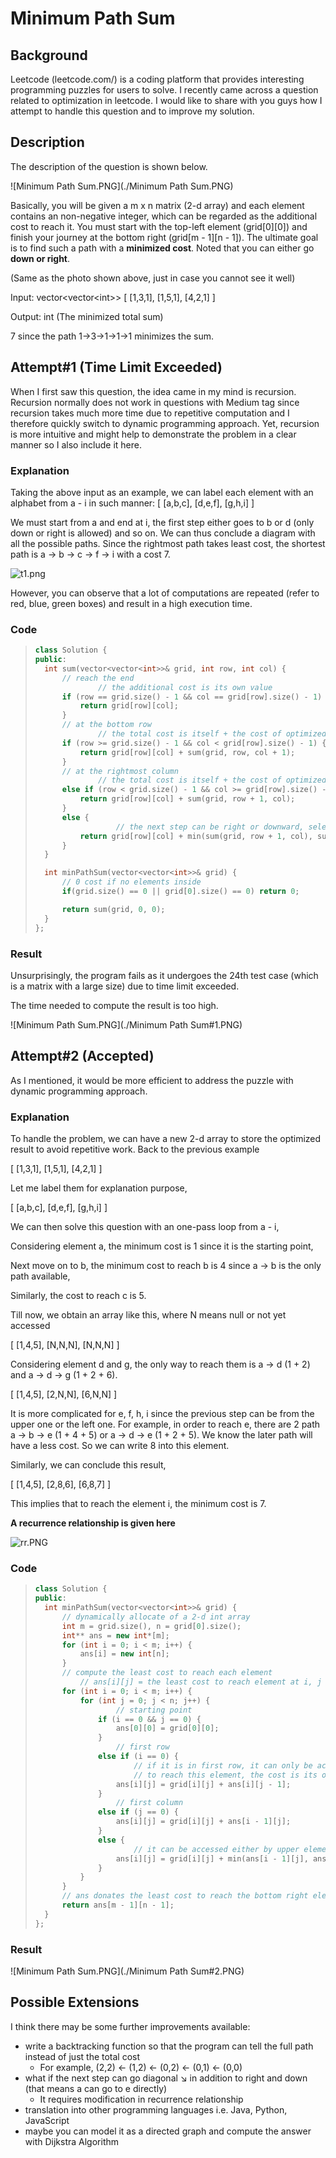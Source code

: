 # Minimum Path Sum

## Background

Leetcode (leetcode.com/) is a coding platform that provides interesting programming puzzles for users to solve. I recently came across a question related to optimization in leetcode. I would like to share with you guys how I attempt to handle this question and to improve my solution.

## Description
The description of the question is shown below.

![Minimum Path Sum.PNG](./Minimum Path Sum.PNG)

Basically, you will be given a m x n matrix (2-d array) and each element contains an non-negative integer, which can be regarded as the additional cost to reach it. You must start with the top-left element (grid\[0][0]) and finish your journey at the bottom right (grid\[m - 1][n - 1]). The ultimate goal is to find such a path with a **minimized cost**. Noted that you can either go **down or right**.

(Same as the photo shown above, just in case you cannot see it well)

Input: 	vector<vector\<int>>
[
  [1,3,1],
  [1,5,1],
  [4,2,1]
]

Output:  int (The minimized total sum) 

7 since the path 1→3→1→1→1 minimizes the sum.

## Attempt#1 (Time Limit Exceeded)

When I first saw this question, the idea came in my mind is recursion. Recursion normally does not work in questions with Medium tag since recursion takes much more time due to repetitive computation and I therefore quickly switch to dynamic programming approach. Yet, recursion is more intuitive and might help to demonstrate the problem in a clear manner so I also include it here.

### Explanation

Taking the above input as an example, we can label each element with an alphabet from a - i in such manner:
[
 [a,b,c],
 [d,e,f],
 [g,h,i]
]  

We must start from a and end at i, the first step either goes to b or d (only down or right is allowed) and so on. We can thus conclude a diagram with all the possible paths. Since the rightmost path takes least cost, the shortest path is a → b → c → f → i with a cost 7.

![t1.png](t1.png)

However, you can observe that a lot of computations are repeated (refer to red, blue, green boxes) and result in a high execution time.

### Code

>```C++
>class Solution {
>public:
>	int sum(vector<vector<int>>& grid, int row, int col) {
>		// reach the end
>        		// the additional cost is its own value
>		if (row == grid.size() - 1 && col == grid[row].size() - 1) {
>			return grid[row][col];
>		}
>		// at the bottom row
>        		// the total cost is itself + the cost of optimized path using its right element as the starting point
>		if (row >= grid.size() - 1 && col < grid[row].size() - 1) {
>			return grid[row][col] + sum(grid, row, col + 1);
>		}
>		// at the rightmost column
>        		// the total cost is itself + the cost of optimized path using its lower element as the starting point
>		else if (row < grid.size() - 1 && col >= grid[row].size() - 1) {
>			return grid[row][col] + sum(grid, row + 1, col);
>		}
>		else {
>            		// the next step can be right or downward, select the path with a lower cost
>			return grid[row][col] + min(sum(grid, row + 1, col), sum(grid, row, col + 1));
>		}
>	}
>
>	int minPathSum(vector<vector<int>>& grid) {
>		// 0 cost if no elements inside
>		if(grid.size() == 0 || grid[0].size() == 0) return 0;
>
>		return sum(grid, 0, 0);
>	}
>};
>```

 ### Result

Unsurprisingly, the program fails as it undergoes the 24th test case (which is a matrix with a large size) due to time limit exceeded.

The time needed to compute the result is too high.

![Minimum Path Sum.PNG](./Minimum Path Sum#1.PNG)



## Attempt#2 (Accepted)

As I mentioned, it would be more efficient to address the puzzle with dynamic programming approach.

### Explanation

To handle the problem, we can have a new 2-d array to store the optimized result to avoid repetitive work. Back to the previous example

[
  [1,3,1],
  [1,5,1],
  [4,2,1]
]

Let me label them for explanation purpose,

[
 [a,b,c],
 [d,e,f],
 [g,h,i]
]

We can then solve this question with an one-pass loop from a - i,

Considering element a, the minimum cost is 1 since it is the starting point,

Next move on to b, the minimum cost to reach b is 4 since a → b is the only path available,

Similarly, the cost to reach c is 5.

Till now, we obtain an array like this, where N means null or not yet accessed

[
 [1,4,5],
 [N,N,N],
 [N,N,N]
]

Considering element d and g, the only way to reach them is a → d (1 + 2) and a → d → g (1 + 2 + 6).

[
 [1,4,5],
 [2,N,N],
 [6,N,N]
]

It is more complicated for e, f, h, i since the previous step can be from the upper one or the left one. For example, in order to reach e, there are 2 path a → b → e (1 + 4 + 5) or a → d → e (1 + 2 + 5). We know the later path will have a less cost. So we can write 8 into this element.

Similarly, we can conclude this result,

[
 [1,4,5],
 [2,8,6],
 [6,8,7]
]

This implies that to reach the element i, the minimum cost is 7.

**A recurrence relationship is given here**

![rr.PNG](rr.PNG)

### Code

> ``` C++
> class Solution {
> public:
> 	int minPathSum(vector<vector<int>>& grid) {
> 		// dynamically allocate of a 2-d int array
> 		int m = grid.size(), n = grid[0].size();
> 		int** ans = new int*[m];
> 		for (int i = 0; i < m; i++) {
> 			ans[i] = new int[n];
> 		}
> 		// compute the least cost to reach each element
>         	// ans[i][j] = the least cost to reach element at i, j
> 		for (int i = 0; i < m; i++) {
> 			for (int j = 0; j < n; j++) {
>                 	// starting point
> 				if (i == 0 && j == 0) {
> 					ans[0][0] = grid[0][0];
> 				}
>                 	// first row
> 				else if (i == 0) {
>                     	// if it is in first row, it can only be accessed by its left elements
>                     	// to reach this element, the cost is its own cost + the cost to reach its left element
> 					ans[i][j] = grid[i][j] + ans[i][j - 1];
> 				}
>                 	// first column
> 				else if (j == 0) {
> 					ans[i][j] = grid[i][j] + ans[i - 1][j];
> 				}
> 				else {
>                     	// it can be accessed either by upper element or left element, so select the minimized one
> 					ans[i][j] = grid[i][j] + min(ans[i - 1][j], ans[i][j - 1]);
> 				}
> 			}
> 		}
> 		// ans donates the least cost to reach the bottom right element
> 		return ans[m - 1][n - 1];
> 	}
> };
> ```

### Result

![Minimum Path Sum.PNG](./Minimum Path Sum#2.PNG)

## Possible Extensions

I think there may be some further improvements available:

* write a backtracking function so that the program can tell the full path instead of just the total cost
  * For example, (2,2) ← (1,2) ← (0,2) ← (0,1) ← (0,0)
* what if the next step can go diagonal ↘ in addition to right and down (that means a can go to e directly)
  * It requires modification in recurrence relationship
* translation into other programming languages i.e. Java, Python, JavaScript
* maybe you can model it as a directed graph and compute the answer with Dijkstra Algorithm